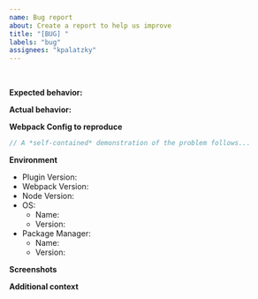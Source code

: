 ```yaml
---
name: Bug report
about: Create a report to help us improve
title: "[BUG] "
labels: "bug"
assignees: "kpalatzky"
---
```


<br>

**Expected behavior:**

<!-- What is the expected behavior? -->

**Actual behavior:**

<!-- What is the actual behavior? -->

**Webpack Config to reproduce**

<!-- How can we reproduce your issue? -->

```javascript
// A *self-contained* demonstration of the problem follows...
```

**Environment**

- Plugin Version: <!-- e.g. 1.0.0 -->
- Webpack Version: <!-- e.g. 4.1.3 -->
- Node Version: <!-- e.g. v10.15.3 -->
- OS:
  - Name: <!-- e.g. iOS, windows, ubuntu -->
  - Version: <!-- e.g. 22 -->
- Package Manager:
  - Name: <!-- e.g. yarn, npm -->
  - Version: <!-- e.g. 1.19.2 -->

**Screenshots**

<!-- If applicable, add screenshots to help explain your problem. -->

**Additional context**

<!-- Add any other context about the problem here. -->
